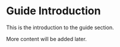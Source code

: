 # Guide Introduction

This is the introduction to the guide section.

More content will be added later.
